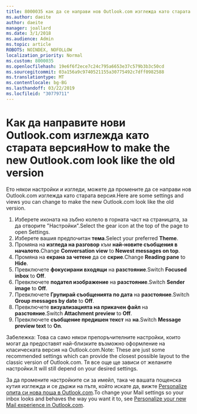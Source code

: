 ```yaml
---
title: 8000035 как да се направи нов Outlook.com изглежда като старата
ms.author: daeite
author: daeite
manager: joallard
ms.date: 3/1/2018
ms.audience: Admin
ms.topic: article
ROBOTS: NOINDEX, NOFOLLOW
localization_priority: Normal
ms.custom: 8000035
ms.openlocfilehash: 19e6f6f2ece7c24c795a6653e37c579b3b3c50cd
ms.sourcegitcommit: 03a156a9c9740521155a30775492c7dff0982588
ms.translationtype: MT
ms.contentlocale: bg-BG
ms.lasthandoff: 03/22/2019
ms.locfileid: "30779711"
---
```

# <a name="how-to-make-the-new-outlookcom-look-like-the-old-version"></a><span data-ttu-id="27461-102">Как да направите нови Outlook.com изглежда като старата версия</span><span class="sxs-lookup"><span data-stu-id="27461-102">How to make the new Outlook.com look like the old version</span></span>

<span data-ttu-id="27461-103">Ето някои настройки и изгледи, можете да промените да се направи нов Outlook.com изглежда като старата версия.</span><span class="sxs-lookup"><span data-stu-id="27461-103">Here are some settings and views you can change to make the new Outlook.com look like the old version.</span></span>

1. <span data-ttu-id="27461-104">Изберете иконата на зъбно колело в горната част на страницата, за да отворите "Настройки".</span><span class="sxs-lookup"><span data-stu-id="27461-104">Select the gear icon at the top of the page to open Settings.</span></span>
2. <span data-ttu-id="27461-105">Изберете вашия предпочитан **тема**.</span><span class="sxs-lookup"><span data-stu-id="27461-105">Select your preferred **Theme**.</span></span>
3. <span data-ttu-id="27461-106">Промяна на **изгледа на разговор** към **най-новите съобщения в началото**.</span><span class="sxs-lookup"><span data-stu-id="27461-106">Change **Conversation view** to **Newest messages on top**.</span></span>
4. <span data-ttu-id="27461-107">Промяна на **екрана за четене** да се **скрие**.</span><span class="sxs-lookup"><span data-stu-id="27461-107">Change **Reading pane** to **Hide**.</span></span>
5. <span data-ttu-id="27461-108">Превключете **фокусирани входящи** на **разстояние**.</span><span class="sxs-lookup"><span data-stu-id="27461-108">Switch **Focused inbox** to **Off**.</span></span>
6. <span data-ttu-id="27461-109">Превключете **подател изображение** на **разстояние**.</span><span class="sxs-lookup"><span data-stu-id="27461-109">Switch **Sender image** to **Off**.</span></span> 
7. <span data-ttu-id="27461-110">Превключете **Групирай съобщенията по дата** на **разстояние**.</span><span class="sxs-lookup"><span data-stu-id="27461-110">Switch **Group messages by date** to **Off**.</span></span> 
8. <span data-ttu-id="27461-111">Превключете **визуализацията на прикачен файл** на **разстояние**.</span><span class="sxs-lookup"><span data-stu-id="27461-111">Switch **Attachment preview** to **Off**.</span></span> 
9. <span data-ttu-id="27461-112">Превключете **съобщение предишен текст** на **на**.</span><span class="sxs-lookup"><span data-stu-id="27461-112">Switch **Message preview text** to **On**.</span></span>

<span data-ttu-id="27461-113">Забележка: Това са само някои препоръчителните настройки, които могат да предоставят най-близките възможно оформление на класическата версия на Outlook.com.</span><span class="sxs-lookup"><span data-stu-id="27461-113">Note: These are just some recommended settings which can provide the closest possible layout to the classic version of Outlook.com.</span></span> <span data-ttu-id="27461-114">Тя все още ще зависи от желаните настройки.</span><span class="sxs-lookup"><span data-stu-id="27461-114">It will still depend on your desired settings.</span></span>

<span data-ttu-id="27461-115">За да промените настройките си за имейл, така че вашата пощенска кутия изглежда и се държи на пътя, който искате да, вижте [Personalize опита си нова поща в Outlook.com](https://support.office.com/article/b41c2ecb-f23c-42b3-b7f8-659646d5e58c).</span><span class="sxs-lookup"><span data-stu-id="27461-115">To change your Mail settings so your inbox looks and behaves the way you want it to, see [Personalize your new Mail experience in Outlook.com](https://support.office.com/article/b41c2ecb-f23c-42b3-b7f8-659646d5e58c).</span></span>